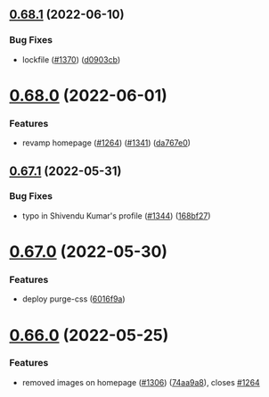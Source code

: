 ## [0.68.1](https://github.com/EddieHubCommunity/LinkFree/compare/v0.68.0...v0.68.1) (2022-06-10)


### Bug Fixes

* lockfile ([#1370](https://github.com/EddieHubCommunity/LinkFree/issues/1370)) ([d0903cb](https://github.com/EddieHubCommunity/LinkFree/commit/d0903cbd2556ec9b0f42209f1f35d77576019bca))



# [0.68.0](https://github.com/EddieHubCommunity/LinkFree/compare/v0.67.1...v0.68.0) (2022-06-01)


### Features

* revamp homepage ([#1264](https://github.com/EddieHubCommunity/LinkFree/issues/1264)) ([#1341](https://github.com/EddieHubCommunity/LinkFree/issues/1341)) ([da767e0](https://github.com/EddieHubCommunity/LinkFree/commit/da767e06693b6e8ceee3e14f9d79ace1d22b487e))



## [0.67.1](https://github.com/EddieHubCommunity/LinkFree/compare/v0.67.0...v0.67.1) (2022-05-31)


### Bug Fixes

* typo in Shivendu Kumar's profile ([#1344](https://github.com/EddieHubCommunity/LinkFree/issues/1344)) ([168bf27](https://github.com/EddieHubCommunity/LinkFree/commit/168bf27cd5cc5b9347508c119fd304acfacb6c5c))



# [0.67.0](https://github.com/EddieHubCommunity/LinkFree/compare/v0.66.0...v0.67.0) (2022-05-30)


### Features

* deploy purge-css ([6016f9a](https://github.com/EddieHubCommunity/LinkFree/commit/6016f9ab98b6985359d0fd0f3d056dab2c60bf1c))



# [0.66.0](https://github.com/EddieHubCommunity/LinkFree/compare/v0.65.0...v0.66.0) (2022-05-25)


### Features

* removed images on homepage ([#1306](https://github.com/EddieHubCommunity/LinkFree/issues/1306)) ([74aa9a8](https://github.com/EddieHubCommunity/LinkFree/commit/74aa9a862c25fa39d2076eb0f69aeeeb002eea0f)), closes [#1264](https://github.com/EddieHubCommunity/LinkFree/issues/1264)



